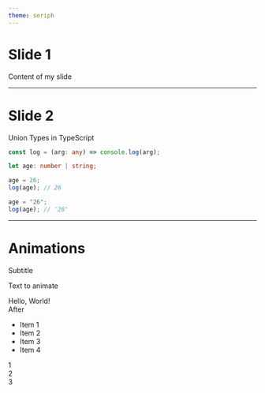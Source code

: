 ```yaml
---
theme: seriph
---
```



# Slide 1

Content of my slide

---

# Slide 2

Union Types in TypeScript

```ts
const log = (arg: any) => console.log(arg);

let age: number | string;

age = 26;
log(age); // 26

age = "26";
log(age); // '26'
```

---

# Animations

Subtitle

<v-click>

Text to animate

</v-click>

<div v-click>Hello, World!</div>
<div v-after>After</div>

<v-clicks>

- Item 1
- Item 2
- Item 3
- Item 4

</v-clicks>

<div v-click="3">1</div>
<div v-click="2">2</div>
<div v-click="1">3</div>

<style>
.slidev-vclick-target {
    transition: all 2000ms ease 10ms;
}

.slidev-vclick-hidden {
    transition: scale(0)
}
</style>
